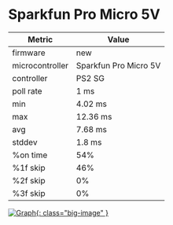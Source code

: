 # Sparkfun Pro Micro 5V

| Metric          | Value        |
| --------------- | ------------ |
| firmware        | new          |
| microcontroller | Sparkfun Pro Micro 5V |
| controller      | PS2 SG       |
| poll rate       | 1 ms         |
| min             | 4.02 ms      |
| max             | 12.36 ms     |
| avg             | 7.68 ms      |
| stddev          | 1.8 ms       |
| %on time        | 54%          |
| %1f skip        | 46%          |
| %2f skip        | 0%           |
| %3f skip        | 0%           |

[![Graph](../../assets/images/results/santroller_ps2_guitar_micro_5v.png){: class="big-image" }](../../assets/images/results/santroller_ps2_guitar_micro_5v.png)

